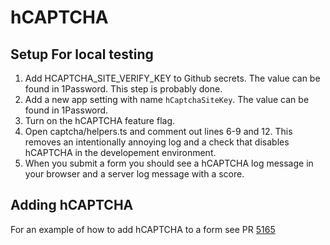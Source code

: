# hCAPTCHA

## Setup For local testing
1. Add HCAPTCHA_SITE_VERIFY_KEY to Github secrets. The value can be found in 1Password. This step is probably done.
2. Add a new app setting with name `hCaptchaSiteKey`. The value can be found in 1Password.
3. Turn on the hCAPTCHA feature flag.
4. Open captcha/helpers.ts and comment out lines 6-9 and 12. This removes an intentionally annoying log and a check that disables hCAPTCHA in the developement environment.
5. When you submit a form you should see a hCAPTCHA log message in your browser and a server log message with a score.

## Adding hCAPTCHA
For an example of how to add hCAPTCHA to a form see PR [5165](https://github.com/cds-snc/platform-forms-client/pull/5165)
